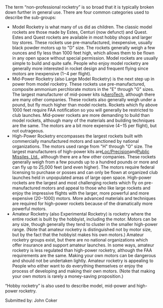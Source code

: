 The term “non-professional rocketry” is so broad that it is typically broken down further in general use. There are four common categories used to describe the sub-groups:

- Model Rocketry is what many of us did as children. The classic model rockets are those made by Estes, Centuri (now defunct) and Quest. Estes and Quest rockets are available in most hobby shops and larger toy stores. These rockets use pre-manufactured, inexpensive, usually black powder motors up to "D" size. The rockets generally weigh a few ounces and fly less than 1000 feet high, which allows them to be flown in any open space without special permission. Model rockets are usually simple to build and quite safe. People who enjoy model rocketry are generally more interested in rocket design and frequent flying since motors are inexpensive ($1-$4 per flight).
- Mid-Power Rocketry (also Large Model Rocketry) is the next step up in power from model rocketry. These rockets use pre-manufactured, composite ammonium perchlorate motors in the "E" through "G" sizes. The largest manufacturer of mid-power kits is[AeroTech](http://www.aerotech-rocketry.com), although there are many other companies. These rockets also generally weigh under a pound, but fly much higher than model rockets. Rockets which fly above 1000 feet require FAA notification so you will generally be restricted to club launches. Mid-power rockets are more demanding to build than model rockets, although many of the materials and building techniques are the same. The motors are a bit more expensive ($4-$15 per flight), but not outrageous.
- High-Power Rocketry encompasses the largest rockets built with commercially manufactured motors and sanctioned by national organizations. The motors used range from "H" through "O" size. The largest manufacturers of high-power kits are[Loc/Precision](http://www.locprecision.com)and[Public Missiles, Ltd.](http://www.publicmissiles.com), although there are a few other companies. These rockets generally weigh from a few pounds up to a hundred pounds or more and can fly up to 25,000 feet (and even higher). The motors require federal licensing to purchase or posses and can only be flown at organized club launches held in unpopulated areas of large open space. High-power rockets are the largest and most challenging rockets which fly on pre-manufactured motors and appeal to those who like large rockets and enjoy the impressive flights with the larger, more powerful and more expensive ($20-$1000) motors. More advanced materials and techniques are required for high-power rockets because of the dramatically more powerful motors.
- Amateur Rocketry (also Experimental Rocketry) is rocketry where the entire rocket is built by the hobbyist, including the motor. Motors can be any size, though generally they tend to cluster in the smaller high-power range. (Note that amateur rocketry is distinguished not by motor size, but by the fact that the hobbyist makes his own motors.) Amateur rocketry groups exist, but there are no national organizations which offer insurance and support amateur launches. In some ways, amateur rocketry is less regulated than high-power rocketry, although the FAA requirements are the same. Making your own motors can be dangerous and should not be undertaken lightly. Amateur rocketry is appealing to People who either want to do everything themselves or enjoy the process of developing and making their own motors. (Note that making your own motors is rarely a money-saving proposition.)

“Hobby rocketry” is also used to describe model, mid-power and high-power rocketry.

Submitted by: John Coker
